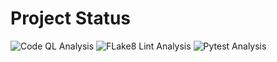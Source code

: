 # Project Status
![Code QL Analysis](https://github.com/tiagosarmento/OpenWeatherMap/actions/workflows/codeql-analysis.yml/badge.svg)
![FLake8 Lint Analysis](https://github.com/tiagosarmento/OpenWeatherMap/actions/workflows/flake8-analysis.yml/badge.svg)
![Pytest Analysis](https://github.com/tiagosarmento/OpenWeatherMap/actions/workflows/pytest-analysis.yml/badge.svg)
